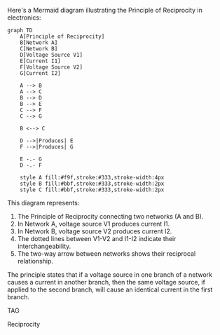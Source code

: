 
Here's a Mermaid diagram illustrating the Principle of Reciprocity in electronics:

```mermaid
graph TD
    A[Principle of Reciprocity]
    B[Network A]
    C[Network B]
    D[Voltage Source V1]
    E[Current I1]
    F[Voltage Source V2]
    G[Current I2]

    A --> B
    A --> C
    B --> D
    B --> E
    C --> F
    C --> G

    B <--> C

    D -->|Produces| E
    F -->|Produces| G

    E -.- G
    D -.- F

    style A fill:#f9f,stroke:#333,stroke-width:4px
    style B fill:#bbf,stroke:#333,stroke-width:2px
    style C fill:#bbf,stroke:#333,stroke-width:2px
```

This diagram represents:

1. The Principle of Reciprocity connecting two networks (A and B).
2. In Network A, voltage source V1 produces current I1.
3. In Network B, voltage source V2 produces current I2.
4. The dotted lines between V1-V2 and I1-I2 indicate their interchangeability.
5. The two-way arrow between networks shows their reciprocal relationship.

The principle states that if a voltage source in one branch of a network causes a current in another branch, then the same voltage source, if applied to the second branch, will cause an identical current in the first branch.

TAG

Reciprocity
